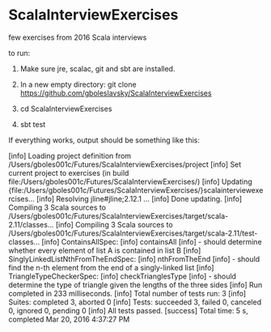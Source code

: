 # ScalaInterviewExercises
few exercises from 2016 Scala interviews


to run:

1. Make sure jre, scalac, git and sbt are installed.

2. In a new empty directory:
    git clone https://github.com/gboleslavsky/ScalaInterviewExercises

3. cd ScalaInterviewExercises

4. sbt test


If everything works, output should be something like this:


[info] Loading project definition from /Users/gboles001c/Futures/ScalaInterviewExercises/project
[info] Set current project to exercises (in build file:/Users/gboles001c/Futures/ScalaInterviewExercises/)
[info] Updating {file:/Users/gboles001c/Futures/ScalaInterviewExercises/}scalainterviewexercises...
[info] Resolving jline#jline;2.12.1 ...
[info] Done updating.
[info] Compiling 3 Scala sources to /Users/gboles001c/Futures/ScalaInterviewExercises/target/scala-2.11/classes...
[info] Compiling 3 Scala sources to /Users/gboles001c/Futures/ScalaInterviewExercises/target/scala-2.11/test-classes...
[info] ContainsAllSpec:
[info] containsAll
[info] - should determine whether every element of list A is contained in list B
[info] SinglyLinkedListNthFromTheEndSpec:
[info] nthFromTheEnd
[info] - should find the n-th element from the end of a singly-linked list
[info] TriangleTypeCheckerSpec:
[info] checkTrianglesType
[info] - should determine the type of triangle given the lengths of the three sides
[info] Run completed in 233 milliseconds.
[info] Total number of tests run: 3
[info] Suites: completed 3, aborted 0
[info] Tests: succeeded 3, failed 0, canceled 0, ignored 0, pending 0
[info] All tests passed.
[success] Total time: 5 s, completed Mar 20, 2016 4:37:27 PM


